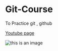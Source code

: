 # Git-Course
To Practice git , github 

[Youtube page](https://www.youtube.com/watch?v=XMmr37SBTXU)

![this is an image](/../file:///D:/hadeel%20projects/TEMPLATE_3%20-%20Copy/images/pp.jpg)
